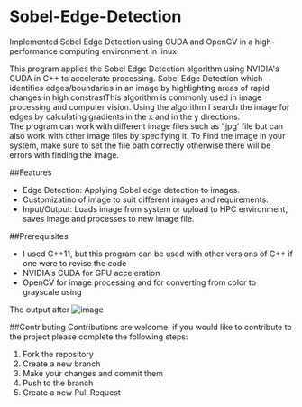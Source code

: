 # Sobel-Edge-Detection
Implemented Sobel Edge Detection using CUDA and OpenCV in a high-performance computing environment in linux.

This program applies the Sobel Edge Detection algorithm using NVIDIA's CUDA in C++ to accelerate processing. Sobel Edge Detection which identifies edges/boundaries in an image by highlighting areas of rapid changes in high constrastThis algorithm is commonly used in image processing and computer vision. Using the algorithm I search the image for edges by calculating gradients in the x and in the y directions.  
The program can work with different image files such as '.jpg' file but can also work with other image files by specifying it. To Find the image in your system, make sure to set the file path correctly otherwise there will be errors with finding the image. 

##Features
- Edge Detection: Applying Sobel edge detection to images.
- Customizatino of image to suit different images and requirements.
- Input/Output: Loads image from system or upload to HPC environment, saves image and processes to new image file.

##Prerequisites
- I used C++11, but this program can be used with other versions of C++ if one were to revise the code
- NVIDIA's CUDA for GPU acceleration
- OpenCV for image processing and for converting from color to grayscale using 

The output after
![image](https://github.com/user-attachments/assets/2b114bd7-b604-4e7d-9e92-7bd05506fbe3)

##Contributing
Contributions are welcome, if you would like to contribute to the project please complete the following steps:
1. Fork the repository
2. Create a new branch
3. Make your changes and commit them
4. Push to the branch
5. Create a new Pull Request

